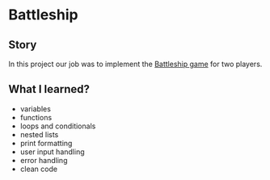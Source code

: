 # Battleship

## Story

In this project our job was to implement the [Battleship game](https://en.wikipedia.org/wiki/Battleship_%28game%29) for two players.

## What I learned?

- variables
- functions
- loops and conditionals
- nested lists
- print formatting
- user input handling
- error handling
- clean code
